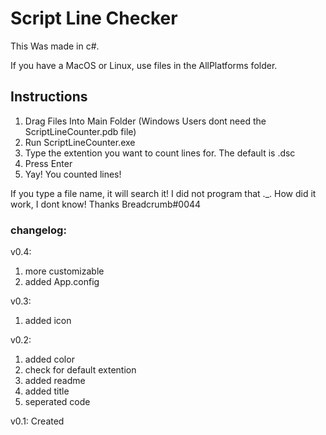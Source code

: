 <h1> Script Line Checker </h1>
This Was made in c#.

If you have a MacOS or Linux, use files in the AllPlatforms folder.

<h2>Instructions</h2>
<ol>
<li>Drag Files Into Main Folder (Windows Users dont need the ScriptLineCounter.pdb file)</li>
<li>Run ScriptLineCounter.exe</li>
<li>Type the extention you want to count lines for. The default is .dsc</li>
<li>Press Enter</li>
<li>Yay! You counted lines!</li>
</ol>

If you type a file name, it will search it! I did not program that ._. How did it work, I dont know! Thanks Breadcrumb#0044

<h3>changelog:</h3>

v0.4:
<ol>
<li>more customizable</li>
<li>added App.config</li> 
</ol>

v0.3:
<ol>
<li>added icon</li> 
</ol>

v0.2: 
<ol>
<li>added color</li> 
<li>check for default extention</li> 
<li>added readme</li> 
<li>added title</li> 
<li>seperated code</li>
</ol>

v0.1: Created